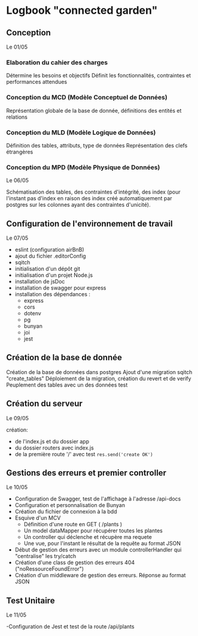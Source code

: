 # Logbook "connected garden"

## Conception

Le 01/05

### Elaboration du cahier des charges

Détermine les besoins et objectifs
Définit les fonctionnalités, contraintes et performances attendues

### Conception du MCD (Modèle Conceptuel de Données)

Représentation globale de la base de donnée, définitions des entités et relations

### Conception du MLD (Modèle Logique de Données)

Définition des tables, attributs, type de données
Représentation des clefs étrangères

### Conception du MPD (Modèle Physique de Données)

Le 06/05

Schématisation des tables, des contraintes d'intégrité, des index (pour l'instant pas d'index en raison des index
créé automatiquement par postgres sur les colonnes ayant des contraintes d'unicité).

## Configuration de l'environnement de travail

Le 07/05

- eslint (configuration airBnB)
- ajout du fichier .editorConfig
- sqitch
- initialisation d'un dépôt git
- initialisation d'un projet Node.js
- installation de jsDoc
- installation de swagger pour express
- installation des dépendances :
  - express
  - cors
  - dotenv
  - pg
  - bunyan
  - joi
  - jest

## Création de la base de donnée

Création de la base de données dans postgres
Ajout d'une migration sqitch "create_tables"
Déploiement de la migration, création du revert et de verify
Peuplement des tables avec un des données test

## Création du serveur

Le 09/05

création:

- de l'index.js et du dossier app
- du dossier routers avec index.js
- de la première route '/' avec test `res.send('create OK')`

## Gestions des erreurs et premier controller

Le 10/05

- Configuration de Swagger, test de l'affichage à l'adresse /api-docs
- Configuration et personnalisation de Bunyan
- Création du fichier de connexion à la bdd
- Esquive d'un MCV
  - Définition d'une route en GET ( /plants )
  - Un model dataMapper pour récupérer toutes les plantes
  - Un controller qui déclenche et récupère ma requete
  - Une vue, pour l'instant le résultat de la requête au format JSON
- Début de gestion des erreurs avec un module controllerHandler qui "centralise" les try/catch
- Création d'une class de gestion des erreurs 404 ("noRessourceFoundError")
- Création d'un middleware de gestion des erreurs. Réponse au format JSON

## Test Unitaire

Le 11/05

-Configuration de Jest et test de la route /api/plants
